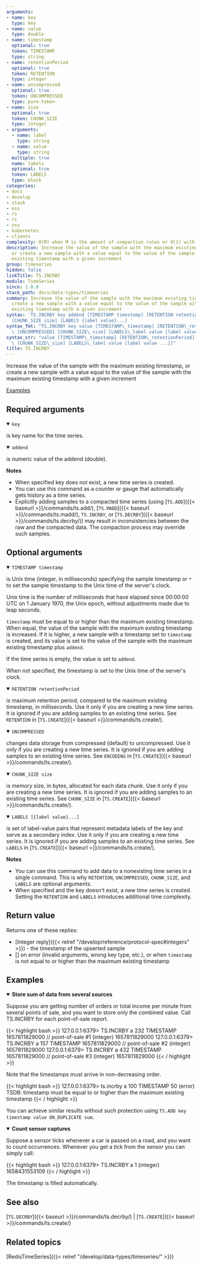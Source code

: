 ```yaml
---
arguments:
- name: key
  type: key
- name: value
  type: double
- name: timestamp
  optional: true
  token: TIMESTAMP
  type: string
- name: retentionPeriod
  optional: true
  token: RETENTION
  type: integer
- name: uncompressed
  optional: true
  token: UNCOMPRESSED
  type: pure-token
- name: size
  optional: true
  token: CHUNK_SIZE
  type: integer
- arguments:
  - name: label
    type: string
  - name: value
    type: string
  multiple: true
  name: labels
  optional: true
  token: LABELS
  type: block
categories:
- docs
- develop
- stack
- oss
- rs
- rc
- oss
- kubernetes
- clients
complexity: O(M) when M is the amount of compaction rules or O(1) with no compaction
description: Increase the value of the sample with the maximum existing timestamp,
  or create a new sample with a value equal to the value of the sample with the maximum
  existing timestamp with a given increment
group: timeseries
hidden: false
linkTitle: TS.INCRBY
module: TimeSeries
since: 1.0.0
stack_path: docs/data-types/timeseries
summary: Increase the value of the sample with the maximum existing timestamp, or
  create a new sample with a value equal to the value of the sample with the maximum
  existing timestamp with a given increment
syntax: 'TS.INCRBY key addend [TIMESTAMP timestamp] [RETENTION retentionPeriod]  [UNCOMPRESSED]
  [CHUNK_SIZE size] [LABELS {label value}...] '
syntax_fmt: "TS.INCRBY key value [TIMESTAMP\_timestamp] [RETENTION\_retentionPeriod]\
  \ [UNCOMPRESSED] [CHUNK_SIZE\_size] [LABELS\_label value [label value ...]]"
syntax_str: "value [TIMESTAMP\_timestamp] [RETENTION\_retentionPeriod] [UNCOMPRESSED]\
  \ [CHUNK_SIZE\_size] [LABELS\_label value [label value ...]]"
title: TS.INCRBY
---
```


Increase the value of the sample with the maximum existing timestamp, or create a new sample with a value equal to the value of the sample with the maximum existing timestamp with a given increment

[Examples](#examples)

## Required arguments

<details open><summary><code>key</code></summary> 

is key name for the time series.
</details>

<details open><summary><code>addend</code></summary> 

is numeric value of the addend (double).
</details>

<note><b>Notes</b>
- When specified key does not exist, a new time series is created.  
- You can use this command as a counter or gauge that automatically gets history as a time series.
- Explicitly adding samples to a compacted time series (using [`TS.ADD`]({{< baseurl >}}/commands/ts.add/), [`TS.MADD`]({{< baseurl >}}/commands/ts.madd/), `TS.INCRBY`, or [`TS.DECRBY`]({{< baseurl >}}/commands/ts.decrby/)) may result in inconsistencies between the raw and the compacted data. The compaction process may override such samples.  
</note>

## Optional arguments

<details open><summary><code>TIMESTAMP timestamp</code></summary> 

is Unix time (integer, in milliseconds) specifying the sample timestamp or `*` to set the sample timestamp to the Unix time of the server's clock.

Unix time is the number of milliseconds that have elapsed since 00:00:00 UTC on 1 January 1970, the Unix epoch, without adjustments made due to leap seconds.

`timestamp` must be equal to or higher than the maximum existing timestamp. When equal, the value of the sample with the maximum existing timestamp is increased. If it is higher, a new sample with a timestamp set to `timestamp` is created, and its value is set to the value of the sample with the maximum existing timestamp plus `addend`. 

If the time series is empty, the value is set to `addend`. 
  
When not specified, the timestamp is set to the Unix time of the server's clock.
</details>

<details open><summary><code>RETENTION retentionPeriod</code></summmary> 

is maximum retention period, compared to the maximum existing timestamp, in milliseconds. Use it only if you are creating a new time series. It is ignored if you are adding samples to an existing time series. See `RETENTION` in [`TS.CREATE`]({{< baseurl >}}/commands/ts.create/).
</details>

 
<details open><summary><code>UNCOMPRESSED</code></summary>

changes data storage from compressed (default) to uncompressed. Use it only if you are creating a new time series. It is ignored if you are adding samples to an existing time series. See `ENCODING` in [`TS.CREATE`]({{< baseurl >}}/commands/ts.create/).
</details>

<details open><summary><code>CHUNK_SIZE size</code></summary> 

is memory size, in bytes, allocated for each data chunk. Use it only if you are creating a new time series. It is ignored if you are adding samples to an existing time series. See `CHUNK_SIZE` in [`TS.CREATE`]({{< baseurl >}}/commands/ts.create/).
</details>

<details open><summary><code>LABELS [{label value}...]</code></summary> 

is set of label-value pairs that represent metadata labels of the key and serve as a secondary index. Use it only if you are creating a new time series. It is ignored if you are adding samples to an existing time series. See `LABELS` in [`TS.CREATE`]({{< baseurl >}}/commands/ts.create/).
</details>

<note><b>Notes</b>
- You can use this command to add data to a nonexisting time series in a single command. This is why `RETENTION`, `UNCOMPRESSED`,  `CHUNK_SIZE`, and `LABELS` are optional arguments.
- When specified and the key doesn't exist, a new time series is created. Setting the `RETENTION` and `LABELS` introduces additional time complexity.
</note>

## Return value

Returns one of these replies:

- [Integer reply]({{< relref "/develop/reference/protocol-spec#integers" >}}) - the timestamp of the upserted sample
- [] on error (invalid arguments, wrong key type, etc.), or when `timestamp` is not equal to or higher than the maximum existing timestamp

## Examples

<details open><summary><b>Store sum of data from several sources</b></summary> 

Suppose you are getting number of orders or total income per minute from several points of sale, and you want to store only the combined value. Call TS.INCRBY for each point-of-sale report.

{{< highlight bash >}}
127.0.0.1:6379> TS.INCRBY a 232 TIMESTAMP 1657811829000		// point-of-sale #1
(integer) 1657811829000
127.0.0.1:6379> TS.INCRBY a 157 TIMESTAMP 1657811829000		// point-of-sale #2
(integer) 1657811829000
127.0.0.1:6379> TS.INCRBY a 432 TIMESTAMP 1657811829000		// point-of-sale #3
(integer) 1657811829000
{{< / highlight >}}

Note that the timestamps must arrive in non-decreasing order.

{{< highlight bash >}}
127.0.0.1:6379> ts.incrby a 100 TIMESTAMP 50
(error) TSDB: timestamp must be equal to or higher than the maximum existing timestamp
{{< / highlight >}}

You can achieve similar results without such protection using `TS.ADD key timestamp value ON_DUPLICATE sum`.
</details>

<details open><summary><b>Count sensor captures</b></summary>

Suppose a sensor ticks whenever a car is passed on a road, and you want to count occurrences. Whenever you get a tick from the sensor you can simply call:

{{< highlight bash >}}
127.0.0.1:6379> TS.INCRBY a 1
(integer) 1658431553109
{{< / highlight >}}

The timestamp is filled automatically. 
</details>

## See also

[`TS.DECRBY`]({{< baseurl >}}/commands/ts.decrby/) | [`TS.CREATE`]({{< baseurl >}}/commands/ts.create/) 

## Related topics

[RedisTimeSeries]({{< relref "/develop/data-types/timeseries/" >}})
